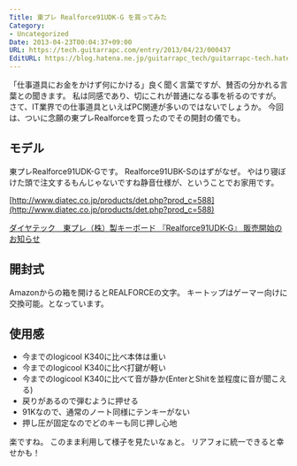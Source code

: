 ```yaml
---
Title: 東プレ Realforce91UDK-G を買ってみた
Category:
- Uncategorized
Date: 2013-04-23T00:04:37+09:00
URL: https://tech.guitarrapc.com/entry/2013/04/23/000437
EditURL: https://blog.hatena.ne.jp/guitarrapc_tech/guitarrapc-tech.hatenablog.com/atom/entry/6802418398340691196
---
```


<!--
Date: 2013-04-23T00:04:37+09:00
URL: https://tech.guitarrapc.com/entry/2013/04/23/000437
-->

「仕事道具にお金をかけず何にかける」良く聞く言葉ですが、賛否の分かれる言葉との聞きます。 私は同感であり、切にこれが普通になる事を祈るのですが。
さて、IT業界での仕事道具といえばPC関連が多いのではないでしょうか。 今回は、ついに念願の東プレRealforceを買ったのでその開封の儀でも。

## モデル

東プレRealforce91UDK-Gです。 Realforce91UBK-Sのはずがなぜ。 やはり寝ぼけた頭で注文するもんじゃないですね静音仕様が、ということでお家用です。

[http://www.diatec.co.jp/products/det.php?prod_c=588](http://www.diatec.co.jp/products/det.php?prod_c=588)


[ダイヤテック　東プレ（株）製キーボード 『Realforce91UDK-G』 販売開始のお知らせ](http://prw.kyodonews.jp/opn/release/200811179655/)

## 開封式

Amazonからの箱を開けるとREALFORCEの文字。
キートップはゲーマー向けに交換可能。となっています。

## 使用感

- 今までのlogicool K340に比べ本体は重い
- 今までのlogicool K340に比べ打鍵が軽い
- 今までのlogicool K340に比べて音が静か(EnterとShitを並程度に音が聞こえる)
- 戻りがあるので弾むように押せる
- 91Kなので、通常のノート同様にテンキーがない
- 押し圧が固定なのでどのキーも同じ押し心地

楽ですね。 このまま利用して様子を見たいなぁと。 リアフォに統一できると幸せかも！
